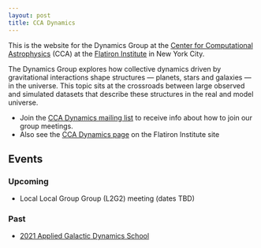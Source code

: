 ```yaml
---
layout: post
title: CCA Dynamics
---
```


This is the website for the Dynamics Group at the <a href="https://www.simonsfoundation.org/flatiron/center-for-computational-astrophysics">Center for Computational Astrophysics</a> (CCA) at the <a href="https://www.simonsfoundation.org/flatiron/">Flatiron Institute</a> in New York City.

The Dynamics Group explores how collective dynamics driven by gravitational interactions shape structures — planets, stars and galaxies — in the universe. This topic sits at the crossroads between large observed and simulated datasets that describe these structures in the real and model universe.

- Join the <a href="https://groups.google.com/u/1/g/ccadynamics">CCA Dynamics mailing list</a> to receive info about how to join our group meetings.
- Also see the <a href="https://www.simonsfoundation.org/flatiron/center-for-computational-astrophysics/dynamics/">CCA Dynamics page</a> on the Flatiron Institute site


## Events

### Upcoming

- Local Local Group Group (L2G2) meeting (dates TBD)

### Past

- <a href="/summer-school">2021 Applied Galactic Dynamics School</a>

